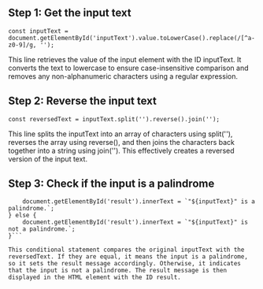 ## Step 1: Get the input text

```const inputText = document.getElementById('inputText').value.toLowerCase().replace(/[^a-z0-9]/g, '');```

This line retrieves the value of the input element with the ID inputText. It converts the text to lowercase to ensure case-insensitive comparison and removes any non-alphanumeric characters using a regular expression.

## Step 2: Reverse the input text

```const reversedText = inputText.split('').reverse().join('');```

This line splits the inputText into an array of characters using split(''), reverses the array using reverse(), and then joins the characters back together into a string using join(''). This effectively creates a reversed version of the input text.

## Step 3: Check if the input is a palindrome

```if (inputText === reversedText) {
    document.getElementById('result').innerText = `"${inputText}" is a palindrome.`;
} else {
    document.getElementById('result').innerText = `"${inputText}" is not a palindrome.`;
}```

This conditional statement compares the original inputText with the reversedText. If they are equal, it means the input is a palindrome, so it sets the result message accordingly. Otherwise, it indicates that the input is not a palindrome. The result message is then displayed in the HTML element with the ID result.